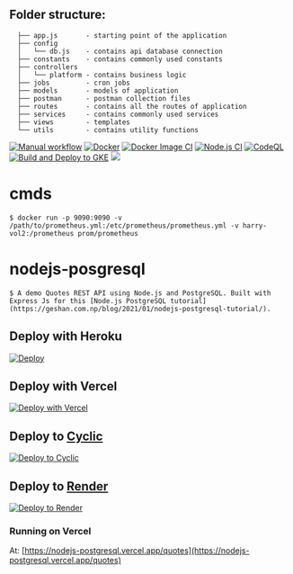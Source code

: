 ## Folder structure:

```
  ├── app.js       - starting point of the application
  ├── config
  │   └── db.js    - contains api database connection
  ├── constants    - contains commonly used constants
  ├── controllers
  │   └── platform - contains business logic
  ├── jobs         - cron jobs
  ├── models       - models of application
  ├── postman      - postman collection files
  ├── routes       - contains all the routes of application
  ├── services     - contains commonly used services
  ├── views        - templates
  └── utils        - contains utility functions
```

[![Manual workflow](https://github.com/JioCoders/todo-docker-npm/actions/workflows/manual.yml/badge.svg)](https://github.com/JioCoders/todo-docker-npm/actions/workflows/manual.yml)
[![Docker](https://github.com/JioCoders/todo-docker-npm/actions/workflows/docker-publish.yml/badge.svg)](https://github.com/JioCoders/todo-docker-npm/actions/workflows/docker-publish.yml)
[![Docker Image CI](https://github.com/JioCoders/todo-docker-npm/actions/workflows/docker-image.yml/badge.svg)](https://github.com/JioCoders/todo-docker-npm/actions/workflows/docker-image.yml)
[![Node.js CI](https://github.com/JioCoders/todo-docker-npm/actions/workflows/node.js.yml/badge.svg)](https://github.com/JioCoders/todo-docker-npm/actions/workflows/node.js.yml)
[![CodeQL](https://github.com/JioCoders/todo-docker-npm/actions/workflows/github-code-scanning/codeql/badge.svg)](https://github.com/JioCoders/todo-docker-npm/actions/workflows/github-code-scanning/codeql)
[![Build and Deploy to GKE](https://github.com/JioCoders/todo-docker-npm/actions/workflows/google.yml/badge.svg)](https://github.com/JioCoders/todo-docker-npm/actions/workflows/google.yml)
<a href="https://postgresql.org"><img src="https://img.shields.io/badge/Powered%20by-PostgreSQL-blue.svg"/></a>

# cmds

`$ docker run -p 9090:9090 -v /path/to/prometheus.yml:/etc/prometheus/prometheus.yml -v harry-vol2:/prometheus prom/prometheus`

# nodejs-posgresql

`$ A demo Quotes REST API using Node.js and PostgreSQL. Built with Express Js for this [Node.js PostgreSQL tutorial](https://geshan.com.np/blog/2021/01/nodejs-postgresql-tutorial/).`

## Deploy with Heroku

[![Deploy](https://www.herokucdn.com/deploy/button.svg)](https://heroku.com/deploy?template=https://github.com/geshan/nodejs-posgresql/tree/master)

## Deploy with Vercel

[![Deploy with Vercel](https://vercel.com/button)](https://vercel.com/new/git/external?repository-url=https%3A%2F%2Fgithub.com%2Fgeshan%2Fnodejs-posgresql)

## Deploy to [Cyclic](https://app.cyclic.sh/#/join/geshan)

[![Deploy to Cyclic](https://deploy.cyclic.app/button.svg)](https://deploy.cyclic.app/)

## Deploy to [Render](https://render.com?utm_source=geshan.com.np)

[![Deploy to Render](https://render.com/images/deploy-to-render-button.svg)](https://render.com/deploy)

### Running on Vercel

At: [https://nodejs-postgresql.vercel.app/quotes](https://nodejs-postgresql.vercel.app/quotes)
